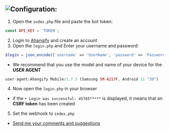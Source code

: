 




![Configuration:](https://www.google.com/url?sa=i&url=https%3A%2F%2Faha.ng%2F&psig=AOvVaw1vIU4pWx-1Q9z5zWst62ip&ust=1639254116403000&source=images&cd=vfe&ved=0CAgQjRxqFwoTCMjQl86H2vQCFQAAAAAdAAAAABAD)
---------

1. Open the `index.php` file and paste the bot token:
```php
const API_KEY = 'TOKEN';
```
2. Login to [Ahangify](https://ahangify/login) and create an account
3. Open the `login.php` and Enter your username and password:
```php
$login = json_encode(['username' => 'UserName', 'password' => 'Password']);
  ```
  
  - We recommend that you use the model and name of your device for the **USER AGENT**
  ```php
  user-agent:Ahangify Mobile/1.7.3 (Samsung SM-A217F, Android 11 "30")
  ```

4. Now open the `login.php` in your browser

* if the `• Login was successful: 45765*****` is displayed, it means that an **CSRF token** has been created


5. Set the webhook to `index.php`

* [Send me your comments and suggestions](https://t.me/is_false)

